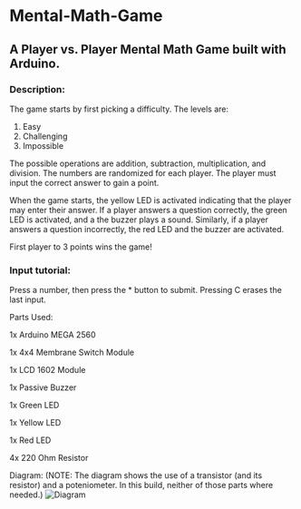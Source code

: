 # Mental-Math-Game
## A Player vs. Player Mental Math Game built with Arduino.

### Description: 

The game starts by first picking a difficulty. The levels are:
1. Easy
2. Challenging
3. Impossible

The possible operations are addition, subtraction, multiplication, and division.
The numbers are randomized for each player. The player must input the correct answer to gain a point.

When the game starts, the yellow LED is activated indicating that the player may enter their answer. 
If a player answers a question correctly, the green LED is activated, and a the buzzer plays a sound.
Similarly, if a player answers a question incorrectly, the red LED and the buzzer are activated. 

First player to 3 points wins the game! 

### Input tutorial:

Press a number, then press the * button to submit. Pressing C erases the last input.

Parts Used:

1x Arduino MEGA 2560

1x 4x4 Membrane Switch Module

1x LCD 1602 Module

1x Passive Buzzer

1x Green LED

1x Yellow LED

1x Red LED

4x 220 Ohm Resistor 


Diagram: 
(NOTE: The diagram shows the use of a transistor (and its resistor) and a poteniometer. In this build, neither of those parts where needed.)
![Diagram](https://user-images.githubusercontent.com/44332803/207444092-345ab838-6d03-4af3-b229-b04e9d57e484.png)
